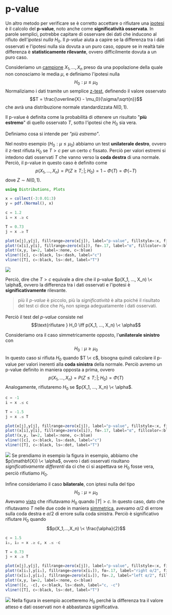 ---
---

# p-value

Un altro metodo per verificare se è corretto accettare o rifiutare una [ipotesi](Hypothesis%20Testing.md) è il calcolo del **p-value**, noto anche come **significatività osservata**.
In parole semplici, potrebbe capitare di osservare dei dati che inducono al rifiuto dell'*ipotesi nulla* $H_0$.
Il *p-value* aiuta a capire se la differenza tra i dati osservati e l'ipotesi nulla sia dovuta a un puro caso, oppure se in realtà tale differenza è **statisticamente rilevante**, ovvero difficilmente dovuta a un puro caso.

Consideriamo un [campione](Random%20Sample.md#random-sample) $X_1, ..., X_n$ preso da una popolazione della quale non conosciamo le media $\mu$, e definiamo l'ipotesi nulla $$H_0: \mu \leq \mu_0$$
Normaliziamo i dati tramite un semplice [z-test](Test%20pi%C3%B9%20comuni.md#z-test), definendo il valore osservato $$T = \frac{\overline{X} - \mu_0}{\sigma/\sqrt{n}}$$ che avrà una distribuzione normale standardizzata $N(0,1)$.

Il p-value è definita come la probabilità di ottenere un risultato "**più estremo**" di quello osservato $T$, sotto l'ipotesi che $H_0$ sia vera.

Definiamo cosa si intende per *"più estremo"*.

Nel nostro esempio ($H_0: \mu \leq \mu_0$) abbiamo un test **unilaterale destro**, ovvero il z-test rifiuta $H_0$ se $T > c$ per un certo $c$ fissato.
Perciò per valori estremi si intedono dati osservati $T$ che vanno verso la **coda destra** di una normale.
Perciò, il p-value in questo caso è definito come $$p(X_1,...,X_n) = P(Z \geq T ;\vert; H_0) = 1 - \Phi(T) = \Phi(-T)$$ dove $Z \sim N(0,1)$.

````julia
using Distributions, Plots

x = collect(-3:0.01:3)
y = pdf.(Normal(), x)

c = 1.2
i = x .≥ c

T = 0.73
j = x .≥ T

plot(x[j],y[j], fillrange=zero(x[j]), label="p-value", fillstyle=:x, fillcolor=:orange, c=:orange)
plot!(x[i],y[i], fillrange=zero(x[i]), fα=.17, label="α", fillcolor=:blue, c=:blue)
plot!(x,y, lw=2, label=:none, c=:blue)
vline!([c], c=:black, ls=:dash, label="c")
vline!([T], c=:black, ls=:dot, label="T")
````

![](isti_p-value_2.png)

Perciò, dire che $T > c$ equivale a dire che il p-value $p(X_1, ..., X_n) \< \alpha$, ovvero la differenza tra i dati osservati e l'ipotesi è **significativamente** rilevante.

 > 
 > più il *p-value* è piccolo, più la *significatività* è alta poiché il risultato del test ci dice che $H_0$ non spiega adeguatamente i dati osservati.

Perciò il test del *p-value* consiste nel $$\text{rifiutare } H_0 \iff p(X_1, ..., X_n) \< \alpha$$

Consideriamo ora il caso simmetricamente opposto, l'**unilaterale sinistro** con $$H_0: \mu \geq \mu_0$$
In questo caso si rifiuta $H_0$ quando $T \< c$, bisogna quindi calcolare il p-value per valori inerenti alla **coda sinistra** della normale.
Perciò avremo un p-value definito in maniera opposta a prima, ovvero $$p(X_1, ..., X_n) = P(Z \leq T ; \vert ; H_0) = \Phi(T)$$
Analogamente, rifiutaremo $H_0$ se $p(X_1, ..., X_n) \< \alpha$.

````julia
c = -1
i = x .≤ c

T = -1.5
j = x .≤ T

plot(x[j],y[j], fillrange=zero(x[j]), label="p-value", fillstyle=:x, fillcolor=:orange, c=:orange)
plot!(x[i],y[i], fillrange=zero(x[i]), fα=.17, label="α", fillcolor=:blue, c=:blue)
plot!(x,y, lw=2, label=:none, c=:blue)
vline!([c], c=:black, ls=:dash, label="c")
vline!([T], c=:black, ls=:dot, label="T")
````

![](isti_p-value_3.png)
Se prendiamo in esempio la figura in esempio, abbiamo che $p(\mathbf{X}) \< \alpha$, ovvero i dati osservati risultano *significativamente differenti* da ci che ci si aspettava se $H_0$ fosse vera, perciò rifiutiamo $H_0$.

Infine consideriamo il caso **bilaterale**, con iptesi nulla del tipo $$H_0: \mu = \mu_0$$
Avevamo [visto](Test%20pi%C3%B9%20comuni.md#distribuzione-normale-varianza-nota-media-sconosciuta-part-1) che rifiutavamo $H_0$ quando $\vert T \vert > c$.
In questo caso, dato che rifiutavamo $T$ nelle due code in maniera <u>simmetrica</u>, avevamo $\alpha/2$ di errore sulla coda destra e $\alpha/2$ di errore sulla coda sinistra.
Perciò è significativo rifiutare $H_0$ quando $$p(X_1,...,X_n) \< \frac{\alpha}{2}$$

````julia
c = 1.5
i₁, i₂ = x .≥ c, x .≤ -c

T = 0.73
j = x .≥ T

plot(x[j],y[j], fillrange=zero(x[j]), label="p-value", fillstyle=:x, fillcolor=:orange, c=:orange)
plot!(x[i₁],y[i₁], fillrange=zero(x[i₁]), fα=.17, label="right α/2", fillcolor=:blue, c=:blue)
plot!(x[i₂],y[i₂], fillrange=zero(x[i₂]), fα=.2, label="left α/2", fillcolor=:purple, c=:blue)
plot!(x,y, lw=2, label=:none, c=:blue)
vline!([c, -c], c=:black, ls=:dash, label="c, -c")
vline!([T], c=:black, ls=:dot, label="T")
````

![](isti_p-value_4.png)
Nella figura in esempio accetteremo $H_0$ perché la differenza tra il valore atteso e dati osservati non è abbastanza significativa.

